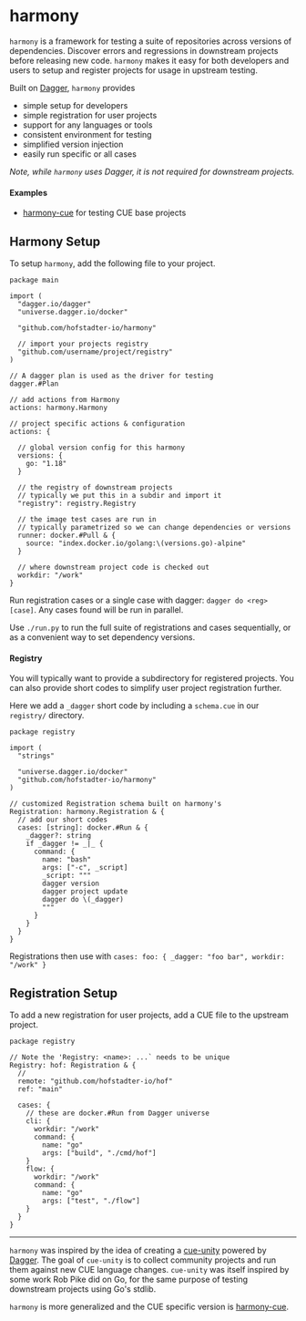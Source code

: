 # harmony 

`harmony` is a framework for
testing a suite of repositories
across versions of dependencies.
Discover errors and regressions
in downstream projects before
releasing new code.
`harmony` makes it easy for both developers and users
to setup and register projects for usage in upstream testing.

Built on [Dagger](https://dagger.io), `harmony` provides

- simple setup for developers
- simple registration for user projects
- support for any languages or tools 
- consistent environment for testing
- simplified version injection
- easily run specific or all cases

_Note, while `harmony` uses Dagger, it is not required for downstream projects._

#### Examples

- [harmony-cue](https://github.com/hofstadter-io/harmony-cue) for testing CUE base projects

## Harmony Setup

To setup `harmony`, add the following file to your project.

```cue
package main

import (
  "dagger.io/dagger"
  "universe.dagger.io/docker"

  "github.com/hofstadter-io/harmony"

  // import your projects registry
  "github.com/username/project/registry"
)

// A dagger plan is used as the driver for testing
dagger.#Plan

// add actions from Harmony
actions: harmony.Harmony

// project specific actions & configuration
actions: {

  // global version config for this harmony
  versions: {
    go: "1.18"
  }

  // the registry of downstream projects
  // typically we put this in a subdir and import it
  "registry": registry.Registry

  // the image test cases are run in
  // typically parametrized so we can change dependencies or versions 
  runner: docker.#Pull & {
    source: "index.docker.io/golang:\(versions.go)-alpine"
  }

  // where downstream project code is checked out
  workdir: "/work" 
}
```

Run registration cases or a single case with dagger: `dagger do <reg> [case]`.
Any cases found will be run in parallel.

Use `./run.py` to run the full suite of registrations and cases sequentially,
or as a convenient way to set dependency versions.

#### Registry

You will typically want to provide a subdirectory
for registered projects. You can also provide
short codes to simplify user project registration further.

Here we add a `_dagger` short code by
including a `schema.cue` in our `registry/` directory.

```cue
package registry

import (
  "strings"

  "universe.dagger.io/docker"
  "github.com/hofstadter-io/harmony"
)

// customized Registration schema built on harmony's
Registration: harmony.Registration & {
  // add our short codes 
  cases: [string]: docker.#Run & {
    _dagger?: string
    if _dagger != _|_ {
      command: {
        name: "bash"
        args: ["-c", _script]
        _script: """
        dagger version
        dagger project update
        dagger do \(_dagger)
        """ 
      }
    }
  }
}
```

Registrations then use with `cases: foo: { _dagger: "foo bar", workdir: "/work" }`


## Registration Setup

To add a new registration for user projects,
add a CUE file to the upstream project.

```cue
package registry

// Note the 'Registry: <name>: ...` needs to be unique
Registry: hof: Registration & {
  // 
  remote: "github.com/hofstadter-io/hof"
  ref: "main"

  cases: {
    // these are docker.#Run from Dagger universe
    cli: { 
      workdir: "/work"
      command: {
        name: "go"
        args: ["build", "./cmd/hof"]
    }
    flow: { 
      workdir: "/work"
      command: {
        name: "go"
        args: ["test", "./flow"]
    }
  }
}
```

---

`harmony` was inspired by the idea
of creating a [cue-unity](https://github.com/cue-unity/unity)
powered by [Dagger](https://dagger.io).
The goal of `cue-unity` is to collect community projects
and run them against new CUE language changes.
`cue-unity` was itself inspired by some work
Rob Pike did on Go, for the same purpose
of testing downstream projects using Go's stdlib.

`harmony` is more generalized and
the CUE specific version is [harmony-cue](https://github.com/hofstadter-io/harmony-cue).
